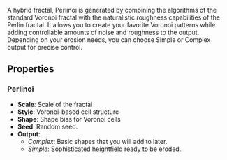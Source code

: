 A hybrid fractal, Perlinoi is generated by combining the algorithms of the standard Voronoi fractal with the naturalistic roughness capabilities of the Perlin fractal. It allows you to create your favorite Voronoi patterns while adding controllable amounts of noise and roughness to the output. Depending on your erosion needs, you can choose Simple or Complex output for precise control. 

## Properties

### Perlinoi 

- **Scale**: Scale of the fractal
- **Style**: Voronoi-based cell structure
- **Shape**: Shape bias for Voronoi cells
- **Seed**: Random seed.
- **Output**:
	- *Complex*: Basic shapes that you will add to later.
	- *Simple*: Sophisticated heightfield ready to be eroded.


